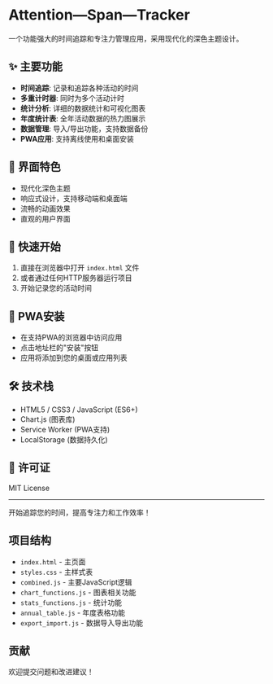 # Attention—Span—Tracker

一个功能强大的时间追踪和专注力管理应用，采用现代化的深色主题设计。

## ✨ 主要功能

- **时间追踪**: 记录和追踪各种活动的时间
- **多重计时器**: 同时为多个活动计时
- **统计分析**: 详细的数据统计和可视化图表
- **年度统计表**: 全年活动数据的热力图展示
- **数据管理**: 导入/导出功能，支持数据备份
- **PWA应用**: 支持离线使用和桌面安装

## 🎨 界面特色

- 现代化深色主题
- 响应式设计，支持移动端和桌面端
- 流畅的动画效果
- 直观的用户界面

## 🚀 快速开始

1. 直接在浏览器中打开 `index.html` 文件
2. 或者通过任何HTTP服务器运行项目
3. 开始记录您的活动时间

## 📱 PWA安装

- 在支持PWA的浏览器中访问应用
- 点击地址栏的"安装"按钮
- 应用将添加到您的桌面或应用列表

## 🛠️ 技术栈

- HTML5 / CSS3 / JavaScript (ES6+)
- Chart.js (图表库)
- Service Worker (PWA支持)
- LocalStorage (数据持久化)

## 📄 许可证

MIT License

---

开始追踪您的时间，提高专注力和工作效率！

## 项目结构

- `index.html` - 主页面
- `styles.css` - 主样式表
- `combined.js` - 主要JavaScript逻辑
- `chart_functions.js` - 图表相关功能
- `stats_functions.js` - 统计功能
- `annual_table.js` - 年度表格功能
- `export_import.js` - 数据导入导出功能

## 贡献

欢迎提交问题和改进建议！

